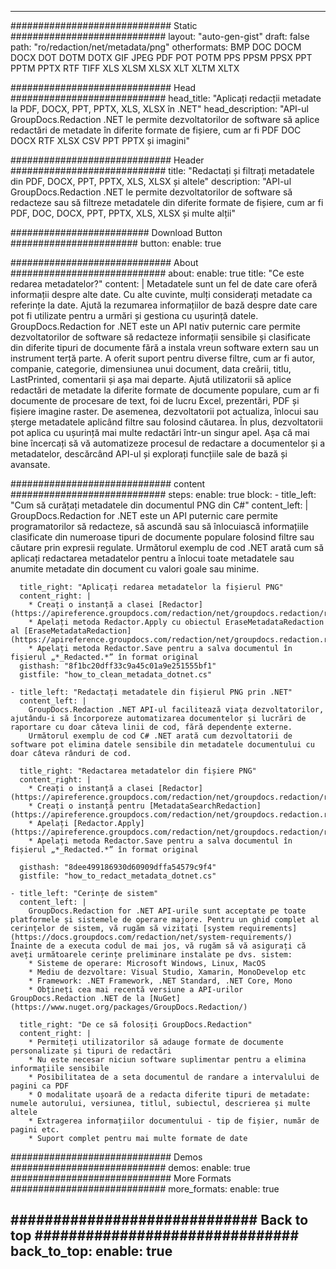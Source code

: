 
---
############################# Static ############################
layout: "auto-gen-gist" 
draft: false
path: "ro/redaction/net/metadata/png"
otherformats: BMP DOC DOCM DOCX DOT DOTM DOTX GIF JPEG PDF POT POTM PPS PPSM PPSX PPT PPTM PPTX RTF TIFF XLS XLSM XLSX XLT XLTM XLTX  

############################# Head ############################
head_title: "Aplicați redacții metadate la PDF, DOCX, PPT, PPTX, XLS, XLSX în .NET"
head_description: "API-ul GroupDocs.Redaction .NET le permite dezvoltatorilor de software să aplice redactări de metadate în diferite formate de fișiere, cum ar fi PDF DOC DOCX RTF XLSX CSV PPT PPTX și imagini"

############################# Header ############################
title: "Redactați și filtrați metadatele din PDF, DOCX, PPT, PPTX, XLS, XLSX și altele"
description: "API-ul GroupDocs.Redaction .NET le permite dezvoltatorilor de software să redacteze sau să filtreze metadatele din diferite formate de fișiere, cum ar fi PDF, DOC, DOCX, PPT, PPTX, XLS, XLSX și multe alții"

######################### Download Button #######################
button:
    enable: true

############################# About ############################
about:
    enable: true
    title: "Ce este redarea metadatelor?"
    content: |
        Metadatele sunt un fel de date care oferă informații despre alte date. Cu alte cuvinte, mulți considerați metadate ca referințe la date. Ajută la rezumarea informațiilor de bază despre date care pot fi utilizate pentru a urmări și gestiona cu ușurință datele. GroupDocs.Redaction for .NET este un API nativ puternic care permite dezvoltatorilor de software să redacteze informații sensibile și clasificate din diferite tipuri de documente fără a instala vreun software extern sau un instrument terță parte. A oferit suport pentru diverse filtre, cum ar fi autor, companie, categorie, dimensiunea unui document, data creării, titlu, LastPrinted, comentarii și așa mai departe. Ajută utilizatorii să aplice redactări de metadate la diferite formate de documente populare, cum ar fi documente de procesare de text, foi de lucru Excel, prezentări, PDF și fișiere imagine raster. De asemenea, dezvoltatorii pot actualiza, înlocui sau șterge metadatele aplicând filtre sau folosind căutarea. În plus, dezvoltatorii pot aplica cu ușurință mai multe redactări într-un singur apel. Așa că mai bine încercați să vă automatizeze procesul de redactare a documentelor și a metadatelor, descărcând API-ul și explorați funcțiile sale de bază și avansate.

############################# content ############################
steps:
    enable: true
    block:
    - title_left: "Cum să curățați metadatele din documentul PNG din C#"
      content_left: |
        GroupDocs.Redaction for .NET este un API puternic care permite programatorilor să redacteze, să ascundă sau să înlocuiască informațiile clasificate din numeroase tipuri de documente populare folosind filtre sau căutare prin expresii regulate.
        Următorul exemplu de cod .NET arată cum să aplicați redactarea metadatelor pentru a înlocui toate metadatele sau anumite metadate din document cu valori goale sau minime.

      title_right: "Aplicați redarea metadatelor la fișierul PNG"
      content_right: |
        * Creați o instanță a clasei [Redactor](https://apireference.groupdocs.com/redaction/net/groupdocs.redaction/redactor)
        * Apelați metoda Redactor.Apply cu obiectul EraseMetadataRedaction al [EraseMetadataRedaction](https://apireference.groupdocs.com/redaction/net/groupdocs.redaction.redactions/erasemetadataredaction)
        * Apelați metoda Redactor.Save pentru a salva documentul în fișierul „*_Redacted.*” în format original        
      gisthash: "8f1bc20dff33c9a45c01a9e251555bf1"
      gistfile: "how_to_clean_metadata_dotnet.cs"

    - title_left: "Redactați metadatele din fișierul PNG prin .NET"
      content_left: |
        GroupDocs.Redaction .NET API-ul facilitează viața dezvoltatorilor, ajutându-i să încorporeze automatizarea documentelor și lucrări de raportare cu doar câteva linii de cod, fără dependențe externe.
        Următorul exemplu de cod C# .NET arată cum dezvoltatorii de software pot elimina datele sensibile din metadatele documentului cu doar câteva rânduri de cod.
        
      title_right: "Redactarea metadatelor din fișiere PNG"
      content_right: |
        * Creați o instanță a clasei [Redactor](https://apireference.groupdocs.com/redaction/net/groupdocs.redaction/redactor)
        * Creați o instanță pentru [MetadataSearchRedaction](https://apireference.groupdocs.com/redaction/net/groupdocs.redaction.redactions/metadatasearchredaction)
        * Apelați [Redactor.Apply](https://apireference.groupdocs.com/redaction/net/groupdocs.redaction/redactor/methods/apply/index) 
        * Apelați metoda Redactor.Save pentru a salva documentul în fișierul „*_Redacted.*” în format original
        
      gisthash: "8dee499186930d60909dffa54579c9f4"
      gistfile: "how_to_redact_metadata_dotnet.cs"

    - title_left: "Cerințe de sistem"
      content_left: |
        GroupDocs.Redaction for .NET API-urile sunt acceptate pe toate platformele și sistemele de operare majore. Pentru un ghid complet al cerințelor de sistem, vă rugăm să vizitați [system requirements](https://docs.groupdocs.com/redaction/net/system-requirements/) Înainte de a executa codul de mai jos, vă rugăm să vă asigurați că aveți următoarele cerințe preliminare instalate pe dvs. sistem:
        * Sisteme de operare: Microsoft Windows, Linux, MacOS
        * Mediu de dezvoltare: Visual Studio, Xamarin, MonoDevelop etc
        * Framework: .NET Framework, .NET Standard, .NET Core, Mono
        * Obțineți cea mai recentă versiune a API-urilor GroupDocs.Redaction .NET de la [NuGet](https://www.nuget.org/packages/GroupDocs.Redaction/)
        
      title_right: "De ce să folosiți GroupDocs.Redaction"
      content_right: |
        * Permiteți utilizatorilor să adauge formate de documente personalizate și tipuri de redactări
        * Nu este necesar niciun software suplimentar pentru a elimina informațiile sensibile
        * Posibilitatea de a seta documentul de randare a intervalului de pagini ca PDF
        * O modalitate ușoară de a redacta diferite tipuri de metadate: numele autorului, versiunea, titlul, subiectul, descrierea și multe altele
        * Extragerea informațiilor documentului - tip de fișier, număr de pagini etc.
        * Suport complet pentru mai multe formate de date

############################# Demos ############################
demos:
    enable: true
############################# More Formats ############################
more_formats:
    enable: true

############################# Back to top ###############################
back_to_top:
    enable: true
---